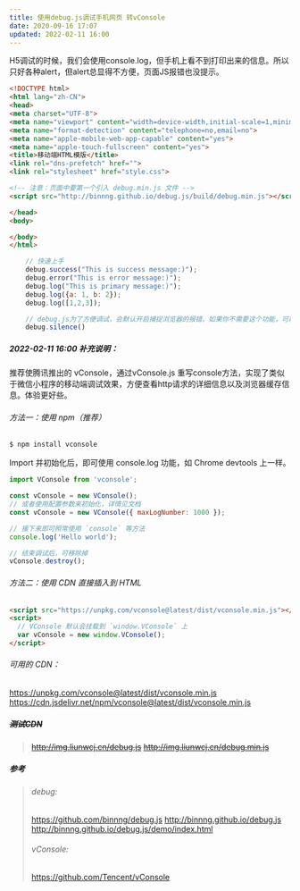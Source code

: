 ```yaml
---
title: 使用debug.js调试手机网页 转vConsole
date: 2020-09-16 17:07
updated: 2022-02-11 16:00
---
```


H5调试的时候，我们会使用console.log，但手机上看不到打印出来的信息。所以只好各种alert，但alert总显得不方便，页面JS报错也没提示。

```html
<!DOCTYPE html>
<html lang="zh-CN">
<head>
<meta charset="UTF-8">
<meta name="viewport" content="width=device-width,initial-scale=1,minimum-scale=1,maximum-scale=1,user-scalable=no,viewport-fit=cover">
<meta name="format-detection" content="telephone=no,email=no">
<meta name="apple-mobile-web-app-capable" content="yes">
<meta name="apple-touch-fullscreen" content="yes">
<title>移动端HTML模版</title>
<link rel="dns-prefetch" href="">
<link rel="stylesheet" href="style.css">

<!-- 注意：页面中要第一个引入 debug.min.js 文件 -->
<script src="http://binnng.github.io/debug.js/build/debug.min.js"></script>

</head>
<body>

</body>
</html>
```

```javascript
    // 快速上手
    debug.success("This is success message:)");
    debug.error("This is error message:)");
    debug.log("This is primary message:)");
    debug.log({a: 1, b: 2});
    debug.log([1,2,3]);

    // debug.js为了方便调试，会默认开启捕捉浏览器的报错。如果你不需要这个功能，可以这样禁止它：
    debug.silence()
```

##### 2022-02-11 16:00 补充说明：
推荐使腾讯推出的 vConsole，通过vConsole.js 重写console方法，实现了类似于微信小程序的移动端调试效果，方便查看http请求的详细信息以及浏览器缓存信息。体验更好些。

###### 方法一：使用 npm（推荐）

```bash
$ npm install vconsole
```
Import 并初始化后，即可使用 console.log 功能，如 Chrome devtools 上一样。

```javascript
import VConsole from 'vconsole';

const vConsole = new VConsole();
// 或者使用配置参数来初始化，详情见文档
const vConsole = new VConsole({ maxLogNumber: 1000 });

// 接下来即可照常使用 `console` 等方法
console.log('Hello world');

// 结束调试后，可移除掉
vConsole.destroy();
```

###### 方法二：使用 CDN 直接插入到 HTML

```html
<script src="https://unpkg.com/vconsole@latest/dist/vconsole.min.js"></script>
<script>
  // VConsole 默认会挂载到 `window.VConsole` 上
  var vConsole = new window.VConsole();
</script>
```

###### 可用的 CDN：
https://unpkg.com/vconsole@latest/dist/vconsole.min.js
https://cdn.jsdelivr.net/npm/vconsole@latest/dist/vconsole.min.js

##### ~~测试CDN~~
> ~~http://img.liunwcj.cn/debug.js~~
> ~~http://img.liunwcj.cn/debug.min.js~~ 

##### 参考
>###### debug:
>https://github.com/binnng/debug.js
>http://binnng.github.io/debug.js
>http://binnng.github.io/debug.js/demo/index.html
>###### vConsole:
>https://github.com/Tencent/vConsole


